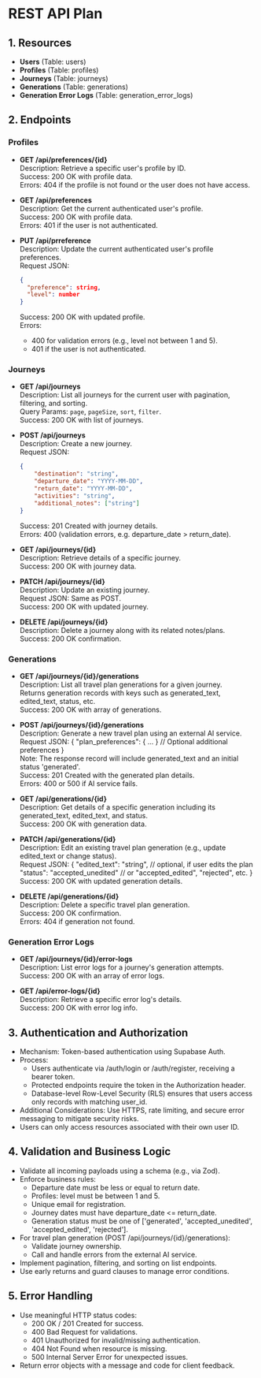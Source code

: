 # REST API Plan

## 1. Resources
- **Users** (Table: users)
- **Profiles** (Table: profiles)
- **Journeys** (Table: journeys)
- **Generations** (Table: generations)
- **Generation Error Logs** (Table: generation_error_logs)

## 2. Endpoints

### Profiles
- **GET /api/preferences/{id}**  
  Description: Retrieve a specific user's profile by ID.  
  Success: 200 OK with profile data.  
  Errors: 404 if the profile is not found or the user does not have access.

- **GET /api/preferences**  
  Description: Get the current authenticated user's profile.  
  Success: 200 OK with profile data.  
  Errors: 401 if the user is not authenticated.

- **PUT /api/prreference**  
  Description: Update the current authenticated user's profile preferences.  
  Request JSON:  
  ```json
  {
    "preference": string,
    "level": number
  }
  ```  
  Success: 200 OK with updated profile.  
  Errors:  
  - 400 for validation errors (e.g., level not between 1 and 5).  
  - 401 if the user is not authenticated.  
  
### Journeys
- **GET /api/journeys**  
    Description: List all journeys for the current user with pagination, filtering, and sorting.  
    Query Params: `page`, `pageSize`, `sort`, `filter`.  
    Success: 200 OK with list of journeys.

- **POST /api/journeys**  
    Description: Create a new journey.  
    Request JSON:
    ```json
    {
        "destination": "string",
        "departure_date": "YYYY-MM-DD",
        "return_date": "YYYY-MM-DD",
        "activities": "string",
        "additional_notes": ["string"]
    }
    ```  
    Success: 201 Created with journey details.  
    Errors: 400 (validation errors, e.g. departure_date > return_date).

- **GET /api/journeys/{id}**  
    Description: Retrieve details of a specific journey.  
    Success: 200 OK with journey data.

- **PATCH /api/journeys/{id}**  
    Description: Update an existing journey.  
    Request JSON: Same as POST.  
    Success: 200 OK with updated journey.

- **DELETE /api/journeys/{id}**  
    Description: Delete a journey along with its related notes/plans.  
    Success: 200 OK confirmation.

### Generations
- **GET /api/journeys/{id}/generations**  
    Description: List all travel plan generations for a given journey.  
    Returns generation records with keys such as generated_text, edited_text, status, etc.  
    Success: 200 OK with array of generations.

- **POST /api/journeys/{id}/generations**  
    Description: Generate a new travel plan using an external AI service.  
    Request JSON:
    {
        "plan_preferences": { ... } // Optional additional preferences
    }  
    Note: The response record will include generated_text and an initial status 'generated'.  
    Success: 201 Created with the generated plan details.  
    Errors: 400 or 500 if AI service fails.

- **GET /api/generations/{id}**  
    Description: Get details of a specific generation including its generated_text, edited_text, and status.  
    Success: 200 OK with generation data.

- **PATCH /api/generations/{id}**  
    Description: Edit an existing travel plan generation (e.g., update edited_text or change status).  
    Request JSON:
    {
        "edited_text": "string",  // optional, if user edits the plan
        "status": "accepted_unedited" // or "accepted_edited", "rejected", etc.
    }  
    Success: 200 OK with updated generation details.

- **DELETE /api/generations/{id}**  
    Description: Delete a specific travel plan generation.  
    Success: 200 OK confirmation.  
    Errors: 404 if generation not found.

### Generation Error Logs
- **GET /api/journeys/{id}/error-logs**  
  Description: List error logs for a journey's generation attempts.  
  Success: 200 OK with an array of error logs.

- **GET /api/error-logs/{id}**  
  Description: Retrieve a specific error log's details.  
  Success: 200 OK with error log info.

## 3. Authentication and Authorization
- Mechanism: Token-based authentication using Supabase Auth.
- Process:
  - Users authenticate via /auth/login or /auth/register, receiving a bearer token.
  - Protected endpoints require the token in the Authorization header.
  - Database-level Row-Level Security (RLS) ensures that users access only records with matching user_id.
- Additional Considerations: Use HTTPS, rate limiting, and secure error messaging to mitigate security risks.
- Users can only access resources associated with their own user ID.

## 4. Validation and Business Logic
- Validate all incoming payloads using a schema (e.g., via Zod).
- Enforce business rules:
  - Departure date must be less or equal to return date.
  - Profiles: level must be between 1 and 5.
  - Unique email for registration.
  - Journey dates must have departure_date <= return_date.
  - Generation status must be one of ['generated', 'accepted_unedited', 'accepted_edited', 'rejected'].
- For travel plan generation (POST /api/journeys/{id}/generations):
  - Validate journey ownership.
  - Call and handle errors from the external AI service.
- Implement pagination, filtering, and sorting on list endpoints.
- Use early returns and guard clauses to manage error conditions.

## 5. Error Handling
- Use meaningful HTTP status codes:
  - 200 OK / 201 Created for success.
  - 400 Bad Request for validations.
  - 401 Unauthorized for invalid/missing authentication.
  - 404 Not Found when resource is missing.
  - 500 Internal Server Error for unexpected issues.
- Return error objects with a message and code for client feedback.
